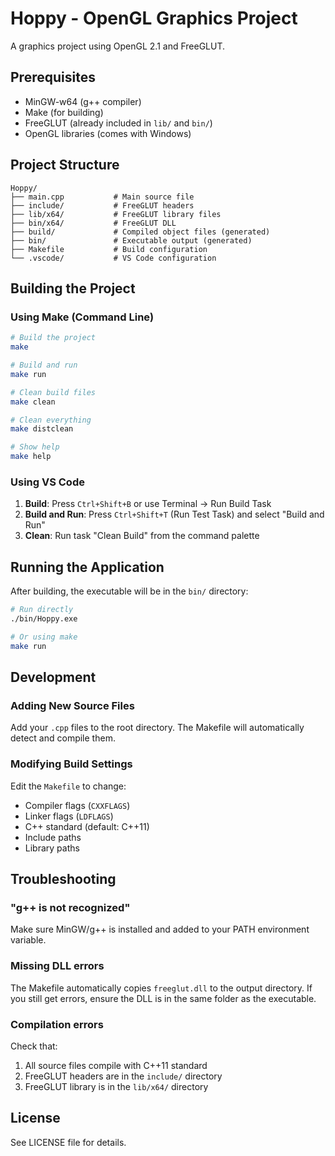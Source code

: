 # Hoppy - OpenGL Graphics Project

A graphics project using OpenGL 2.1 and FreeGLUT.

## Prerequisites

- MinGW-w64 (g++ compiler)
- Make (for building)
- FreeGLUT (already included in `lib/` and `bin/`)
- OpenGL libraries (comes with Windows)

## Project Structure

```
Hoppy/
├── main.cpp           # Main source file
├── include/           # FreeGLUT headers
├── lib/x64/           # FreeGLUT library files
├── bin/x64/           # FreeGLUT DLL
├── build/             # Compiled object files (generated)
├── bin/               # Executable output (generated)
├── Makefile           # Build configuration
└── .vscode/           # VS Code configuration
```

## Building the Project

### Using Make (Command Line)

```bash
# Build the project
make

# Build and run
make run

# Clean build files
make clean

# Clean everything
make distclean

# Show help
make help
```

### Using VS Code

1. **Build**: Press `Ctrl+Shift+B` or use Terminal → Run Build Task
2. **Build and Run**: Press `Ctrl+Shift+T` (Run Test Task) and select "Build and Run"
3. **Clean**: Run task "Clean Build" from the command palette

## Running the Application

After building, the executable will be in the `bin/` directory:

```bash
# Run directly
./bin/Hoppy.exe

# Or using make
make run
```

## Development

### Adding New Source Files

Add your `.cpp` files to the root directory. The Makefile will automatically detect and compile them.

### Modifying Build Settings

Edit the `Makefile` to change:

- Compiler flags (`CXXFLAGS`)
- Linker flags (`LDFLAGS`)
- C++ standard (default: C++11)
- Include paths
- Library paths

## Troubleshooting

### "g++ is not recognized"

Make sure MinGW/g++ is installed and added to your PATH environment variable.

### Missing DLL errors

The Makefile automatically copies `freeglut.dll` to the output directory. If you still get errors, ensure the DLL is in the same folder as the executable.

### Compilation errors

Check that:

1. All source files compile with C++11 standard
2. FreeGLUT headers are in the `include/` directory
3. FreeGLUT library is in the `lib/x64/` directory

## License

See LICENSE file for details.
